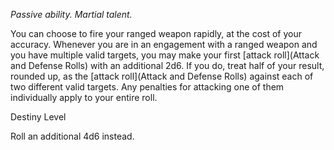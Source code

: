 *Passive ability. Martial talent.*

You can choose to fire your ranged weapon rapidly, at the cost of your accuracy. Whenever you are in an engagement with a ranged weapon and you have multiple valid targets, you may make your first [attack roll](Attack and Defense Rolls) with an additional 2d6. If you do, treat half of your result, rounded up, as the [attack roll](Attack and Defense Rolls) against each of two different valid targets. Any penalties for attacking one of them individually apply to your entire roll. 

<div class="destiny-level">Destiny Level</div class="destiny-level">

Roll an additional 4d6 instead. 
